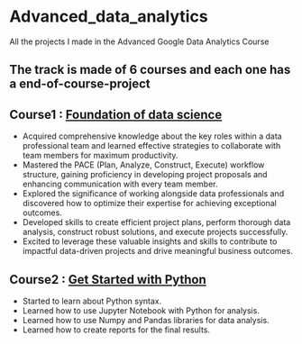 # Advanced_data_analytics
All the projects I made in the Advanced Google Data Analytics Course

## The track is made of 6 courses and each one has a end-of-course-project

## Course1 : [Foundation of data science](https://coursera.org/verify/PGW97H4WGXZP )

- Acquired comprehensive knowledge about the key roles within a data professional team and learned effective strategies to collaborate with team members for maximum productivity.
- Mastered the PACE (Plan, Analyze, Construct, Execute) workflow structure, gaining proficiency in developing project proposals and enhancing communication with every team member.
- Explored the significance of working alongside data professionals and discovered how to optimize their expertise for achieving exceptional outcomes.
- Developed skills to create efficient project plans, perform thorough data analysis, construct robust solutions, and execute projects successfully.
- Excited to leverage these valuable insights and skills to contribute to impactful data-driven projects and drive meaningful business outcomes.

## Course2 : [Get Started with Python](https://www.coursera.org/account/accomplishments/certificate/DG7MER8D92D3)

- Started to learn about Python syntax.
- Learned how to use Jupyter Notebook with Python for analysis.
- Learned how to use Numpy and Pandas libraries for data analysis.
- Learned how to create reports for the final results.

